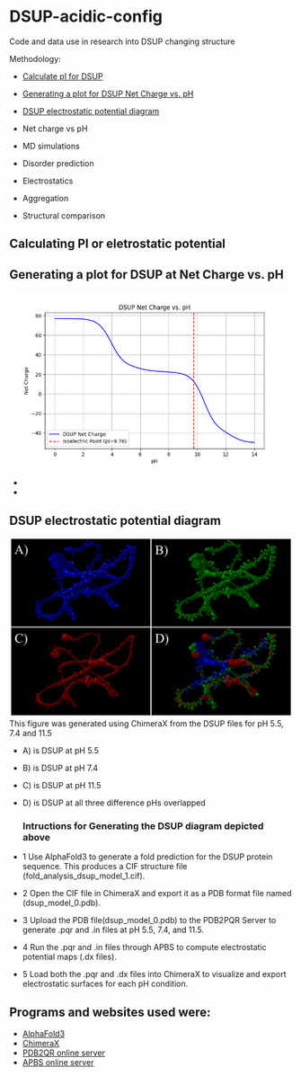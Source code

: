 # DSUP-acidic-config
Code and data use in research into DSUP changing structure

Methodology:
- [Calculate pI for DSUP](Calculate-isoelectric-point/)
- [Generating a plot for DSUP Net Charge vs. pH](https://github.com/Katherine-Brown-8000/DSUP-acidic-config/tree/main/Net-charge-plot)
- [DSUP electrostatic potential diagram](https://github.com/Katherine-Brown-8000/DSUP-acidic-config/tree/main/DSUP%20electrostatic%20potential%20diagram)

- Net charge vs pH
- MD simulations
- Disorder prediction
- Electrostatics
- Aggregation
- Structural comparison


## Calculating PI or eletrostatic potential

## Generating a plot for DSUP at Net Charge vs. pH

![Alt](https://github.com/Katherine-Brown-8000/DSUP-acidic-config/blob/main/DSUP%20NET%20Charge%20vs.%20pH%20chart.png)

 - 
 - 


## DSUP electrostatic potential diagram
![Alt](https://github.com/Katherine-Brown-8000/DSUP-acidic-config/blob/main/DSUP_config_figure_1.png)
This figure was generated using ChimeraX from the DSUP files for pH 5.5, 7.4 and 11.5
- A) is DSUP at pH 5.5
- B) is DSUP at pH 7.4
- C) is DSUP at pH 11.5
- D) is DSUP at all three difference pHs overlapped

  ### Intructions for Generating the DSUP diagram depicted above

 - 1 Use AlphaFold3 to generate a fold prediction for the DSUP protein sequence. This produces a CIF structure file (fold_analysis_dsup_model_1.cif).

 - 2 Open the CIF file in ChimeraX and export it as a PDB format file named (dsup_model_0.pdb).

 - 3 Upload the PDB file(dsup_model_0.pdb) to the PDB2PQR Server to generate .pqr and .in files at pH 5.5, 7.4, and 11.5.

 - 4 Run the .pqr and .in files through APBS to compute electrostatic potential maps (.dx files).

 - 5 Load both the .pqr and .dx files into ChimeraX to visualize and export electrostatic surfaces for each pH condition.


## Programs and websites used were:
 - [AlphaFold3](https://alphafoldserver.com/welcome)
 - [ChimeraX](https://www.cgl.ucsf.edu/chimerax/)
 - [PDB2QR online server](https://server.poissonboltzmann.org/pdb2pqr)
 - [APBS online server](https://server.poissonboltzmann.org/apbs)
